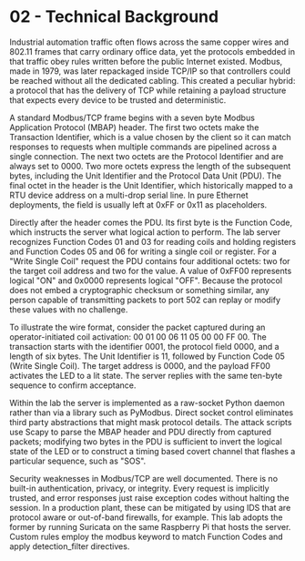 # 02 - Technical Background

  Industrial automation traffic often flows across the same copper wires and 802.11 frames that carry ordinary office data, yet the protocols embedded in that traffic obey rules written before the public Internet existed. Modbus, made in 1979, was later repackaged inside TCP/IP so that controllers could be reached without all the dedicated cabling. This created a peculiar hybrid: a protocol that has the delivery of TCP while retaining a payload structure that expects every device to be trusted and deterministic. 

  A standard Modbus/TCP frame begins with a seven byte Modbus Application Protocol (MBAP) header. The first two octets make the Transaction Identifier, which is a value chosen by the client so it can match responses to requests when multiple commands are pipelined across a single connection. The next two octets are the Protocol Identifier and are always set to 0000. Two more octets express the length of the subsequent bytes, including the Unit Identifier and the Protocol Data Unit (PDU). The final octet in the header is the Unit Identifier, which historically mapped to a RTU device address on a multi-drop serial line. In pure Ethernet deployments, the field is usually left at 0xFF or 0x11 as placeholders. 

  Directly after the header comes the PDU. Its first byte is the Function Code, which instructs the server what logical action to perform. The lab server recognizes Function Codes 01 and 03 for reading coils and holding registers and Function Codes 05 and 06 for writing a single coil or register. For a "Write Single Coil" request the PDU contains four additional octets: two for the target coil address and two for the value. A value of 0xFF00 represents logical "ON" and 0x0000 represents logical "OFF". Because the protocol does not embed a cryptographic checksum or something similar, any person capable of transmitting packets to port 502 can replay or modify these values with no challenge. 

  To illustrate the wire format, consider the packet captured during an operator-initiated coil activation: 00 01 00 06 11 05 00 00 FF 00. The transaction starts with the identifier 0001, the protocol field 0000, and a length of six bytes. The Unit Identifier is 11, followed by Function Code 05 (Write Single Coil). The target address is 0000, and the payload FF00 activates the LED to a lit state. The server replies with the same ten-byte sequence to confirm acceptance.
  
  Within the lab the server is implemented as a raw-socket Python daemon rather than via a library such as PyModbus. Direct socket control eliminates third party abstractions that might mask protocol details. The attack scripts use Scapy to parse the MBAP header and PDU directly from captured packets; modifying two bytes in the PDU is sufficient to invert the logical state of the LED or to construct a timing based covert channel that flashes a particular sequence, such as "SOS". 

  Security weaknesses in Modbus/TCP are well documented. There is no built-in authentication, privacy, or integrity. Every request is implicitly trusted, and error responses just raise exception codes without halting the session. In a production plant, these can be mitigated by using IDS that are protocol aware or out-of-band firewalls, for example. This lab adopts the former by running Suricata on the same Raspberry Pi that hosts the server. Custom rules employ the modbus keyword to match Function Codes and apply detection_filter directives.
